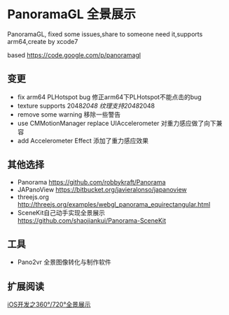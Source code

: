 # PanoramaGL  全景展示
PanoramaGL, fixed some issues,share to someone need it,supports arm64,create by xcode7

based https://code.google.com/p/panoramagl

## 变更

* fix arm64 PLHotspot bug 		修正arm64下PLHotspot不能点击的bug
* texture supports 2048*2048  	纹理支持2048*2048
* remove some warning 			移除一些警告
* use CMMotionManager replace UIAccelerometer 对重力感应做了向下兼容
* add Accelerometer Effect  添加了重力感应效果

## 其他选择

* Panorama 	   https://github.com/robbykraft/Panorama
* JAPanoView     https://bitbucket.org/javieralonso/japanoview
* threejs.org    http://threejs.org/examples/webgl_panorama_equirectangular.html
* SceneKit自己动手实现全景展示 https://github.com/shaojiankui/Panorama-SceneKit

## 工具
* Pano2vr 全景图像转化与制作软件

## 扩展阅读

[iOS开发之360°/720°全景展示](http://www.skyfox.org/ios-720-panoramic-show.html) 

